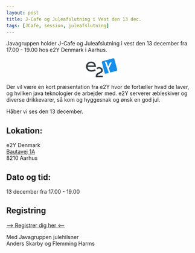 ```yaml
---
layout: post
title: J-Cafe og Juleafslutning i Vest den 13 dec.
tags: [JCafe, session, juleafslutning]
---
```


Javagruppen holder J-Cafe og Juleafslutning i vest den 13 december fra 17.00 - 19.00 hos e2Y Denmark i Aarhus.
<!-- more -->

<p align="center">
  <img src="/assets/img/posts/2018/e2y-logo_small.png">
</p>

Der vil være en kort præsentation fra e2Y hvor de fortæller hvad de laver, og hvilken java teknologier de arbejder med. 
e2Y serverer æbleskiver og diverse drikkevarer, så kom og hyggesnak og ønsk en god jul. 

Håber vi ses den 13 december.

## Lokation:

e2Y Denmark  
[Bautavej 1A](https://goo.gl/maps/7voCZS8HSaF2)  
8210 Aarhus  

## Dato og tid: 

13 december fra 17.00 - 19.00

## Registring

[--> Registrer dig her <--](https://www.eventbrite.com/e/javagruppen-holder-j-cafe-og-juleafslutning-aarhus-tickets-53021165734)

Med Javagruppen julehilsner  
Anders Skarby og Flemming Harms